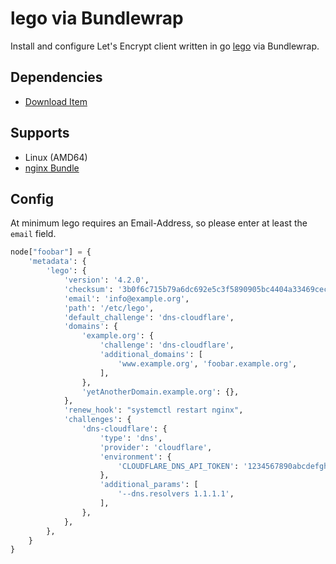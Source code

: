 # lego via Bundlewrap

Install and configure Let's Encrypt client written in go [lego](https://go-acme.github.io/lego/) via Bundlewrap.

## Dependencies
- [Download Item](https://github.com/sHorst/bw.item.download)

## Supports
- Linux (AMD64)
- [nginx Bundle](https://github.com/DasLampe/bw.bundle.nginx)

## Config
At minimum lego requires an Email-Address, so please enter at least the `email` field.

```python
node["foobar"] = {
    'metadata': {
        'lego': {
            'version': '4.2.0',
            'checksum': '3b0f6c715b79a6dc692e5c3f5890905bc4404a33469cecc2d0b60c5bf5c2076f',
            'email': 'info@example.org',
            'path': '/etc/lego',
            'default_challenge': 'dns-cloudflare',
            'domains': {
                'example.org': {
                    'challenge': 'dns-cloudflare',
                    'additional_domains': [
                        'www.example.org', 'foobar.example.org',
                    ],
                },
                'yetAnotherDomain.example.org': {},
            },
            'renew_hook': "systemctl restart nginx",
            'challenges': {
                'dns-cloudflare': {
                    'type': 'dns',
                    'provider': 'cloudflare',
                    'environment': {
                        'CLOUDFLARE_DNS_API_TOKEN': '1234567890abcdefghijklmnopqrstuvwxyz',
                    },
                    'additional_params': [
                        '--dns.resolvers 1.1.1.1',
                    ],
                },
            },
        },
    }
}
```
